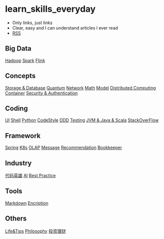 # learn_skills_everyday
- Only links, just links
- Clear, easy and I can understand articles I ever read
- [RSS](https://github.com/476678244/learn_skills_everyday/commits/main.atom)

## Big Data

[Hadoop](Hadoop.md) [Spark](Spark.md) [Flink](Flink.md)

## Concepts

[Storage & Database](storage/Storage.md) [Quantum](Quantum.md)  [Network](Network.md) [Math](Math.md) [Model](Model.md) [Distributed Computing](DistributedComputing.md) [Container](Container.md) [Security & Authentication](security(Auth).md)

## Coding

[UI](FrontEndDevelopment.md)  [Shell](Shell.md) [Python](Python.md) [CodeStyle](CodeStyle.md) [DDD](DDD.md) [Testing](Testing.md) [JVM & Java & Scala](Java_Scala.md) [StackOverFlow](StackOverFlow.md)

## Framework

[Spring](Spring.md) [K8s](K8s.md) [OLAP](OLAP.md) [Message](MessageQueue.md)  [Recommendation](Recommendation.md) [Bookkeeper](Bookkeeper.md)

## Industry

[代码英雄](%E4%BB%A3%E7%A0%81%E8%8B%B1%E9%9B%84.md) [AI](AI.md)  [Best Practice](best_practice.md)

## Tools

[Markdown](Markdown.md) [Encription](encription.md)

## Others

[Life&Tips](Life.md) [Philosophy](Philosophy.md) [投资理财](Investment.md)
